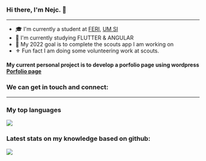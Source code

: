 ### Hi there, I'm Nejc. 👋
---
- 🎓 I'm currently a student at [FERI], [UM SI]
- 🌱 I'm currently studying FLUTTER & ANGULAR
- 🥅 My 2022 goal is to complete the scouts app I am working on
- ⚜️ Fun fact I am doing some volunteering work at scouts.


#### My current personal project is to develop a porfolio page using wordpress [Porfolio page]

### We can get in touch and connect:

---
### My top languages

<img align="center" src="https://github-readme-stats.vercel.app/api/top-langs/?username=Nejc-Podlogar&theme=dark&hide_border=true">

### Latest stats on my knowledge based on github:
<img align="center" src="https://github-readme-stats.vercel.app/api?username=Nejc-Podlogar&show_icons=true&hide_border=true&theme=dark" />

[Porfolio page]: https://www.google.com
[FERI]: https://feri.um.si/
[UM SI]: https://www.um.si/